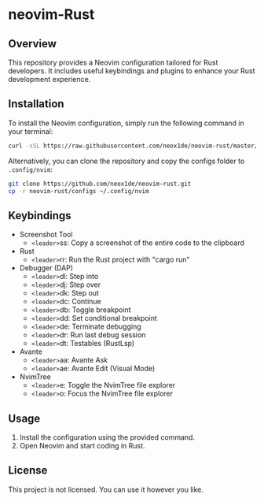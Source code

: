 # neovim-Rust

## Overview

This repository provides a Neovim configuration tailored for Rust developers. It includes useful keybindings and plugins to enhance your Rust development experience.

## Installation

To install the Neovim configuration, simply run the following command in your terminal:

```sh
curl -sSL https://raw.githubusercontent.com/neox1de/neovim-rust/master/setup.sh | sh -s
```

Alternatively, you can clone the repository and copy the configs folder to `.config/nvim`:

```sh
git clone https://github.com/neox1de/neovim-rust.git
cp -r neovim-rust/configs ~/.config/nvim
```

## Keybindings

- Screenshot Tool
  - `<leader>`ss: Copy a screenshot of the entire code to the clipboard
- Rust
  - `<leader>`rr: Run the Rust project with "cargo run"
- Debugger (DAP)
  - ``<leader>``dl: Step into
  - `<leader>`dj: Step over
  - `<leader>`dk: Step out
  - `<leader>`dc: Continue
  - `<leader>`db: Toggle breakpoint
  - `<leader>`dd: Set conditional breakpoint
  - `<leader>`de: Terminate debugging
  - `<leader>`dr: Run last debug session
  - `<leader>`dt: Testables (RustLsp)
- Avante
  - `<leader>`aa: Avante Ask
  - `<leader>`ae: Avante Edit (Visual Mode)
- NvimTree
  - `<leader>`e: Toggle the NvimTree file explorer
  - `<leader>`o: Focus the NvimTree file explorer

## Usage

1. Install the configuration using the provided command.
2. Open Neovim and start coding in Rust.

## License

This project is not licensed. You can use it however you like.
